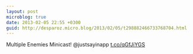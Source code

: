 ```yaml
---
layout: post
microblog: true
date: 2013-02-05 22:55 +0300
guid: http://desparoz.micro.blog/2013/02/05/t298882466733768704.html
---
```

Multiple Enemies Minicast! @justsayinapp [t.co/qGfJiYGS](http://t.co/qGfJiYGS)
